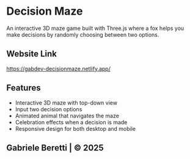 # Decision Maze

An interactive 3D maze game built with Three.js where a fox helps you make decisions by randomly choosing between two options.

## Website Link 
https://gabdev-decisionmaze.netlify.app/

## Features

- Interactive 3D maze with top-down view
- Input two decision options
- Animated animal that navigates the maze
- Celebration effects when a decision is made
- Responsive design for both desktop and mobile

## Gabriele Beretti | © 2025
